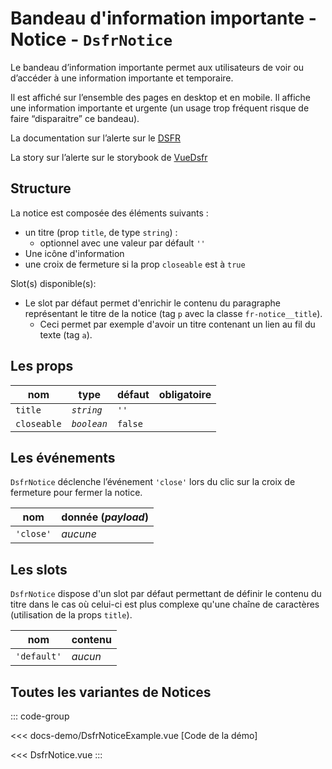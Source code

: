 # Bandeau d'information importante - Notice - `DsfrNotice`

Le bandeau d’information importante permet aux utilisateurs de voir ou d’accéder à une information importante et temporaire.

Il est affiché sur l’ensemble des pages en desktop et en mobile. Il affiche une information importante et urgente (un usage trop fréquent risque de faire “disparaitre” ce bandeau).

La documentation sur l’alerte sur le [DSFR](https://www.systeme-de-design.gouv.fr/elements-d-interface/composants/bandeau-d-information-importante)

La story sur l’alerte sur le storybook de [VueDsfr](https://vue-dsfr.netlify.app/?path=/docs/composants-dsfrnotice--docs)

## Structure

La notice est composée des éléments suivants :

- un titre (prop `title`, de type `string`) :
    - optionnel avec une valeur par défault `''`
- Une icône d'information
- une croix de fermeture si la prop `closeable` est à `true`

Slot(s) disponible(s):
- Le slot par défaut permet d'enrichir le contenu du paragraphe représentant le titre de la notice (tag `p` avec la classe `fr-notice__title`).
  - Ceci permet par exemple d'avoir un titre contenant un lien au fil du texte (tag `a`).

## Les props

|  nom                   |   type      |  défaut         | obligatoire |
| ----------------------- | ---------   | ---------------- | -------- |
| `title`                 | *`string`*  |      `''`        |  |
| `closeable`             | *`boolean`* | `false`          | |

## Les événements

`DsfrNotice` déclenche l’événement `'close'` lors du clic sur la croix de fermeture pour fermer la notice.

|  nom                   |   donnée (*payload*) |
| ---------------------- |  ---------            |
| `'close'` |       *aucune*       |

## Les slots

`DsfrNotice` dispose d'un slot par défaut permettant de définir le contenu du titre dans le cas où celui-ci est plus complexe qu'une chaîne de caractères (utilisation de la props `title`).

| nom         | contenu |
|-------------|---------|
| `'default'` | *aucun* |


## Toutes les variantes de Notices

::: code-group

<Story data-title="Démo" min-h="250px">
  <DsfrNoticeExample />
</Story>

<<< docs-demo/DsfrNoticeExample.vue [Code de la démo]

<<< DsfrNotice.vue
:::

<script setup lang="ts">
import DsfrNoticeExample from './docs-demo/DsfrNoticeExample.vue'
</script>
